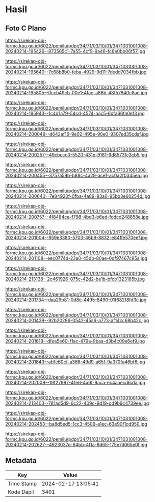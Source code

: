 # Hasil

## Foto C Plano

https://sirekap-obj-formc.kpu.go.id/6022/pemilu/pdpr/34/71/03/10/01/3471031001008-20240214-195426--873565c1-7a55-4cf9-9a46-fc6e0bb06f57.jpg

https://sirekap-obj-formc.kpu.go.id/6022/pemilu/pdpr/34/71/03/10/01/3471031001008-20240214-195640--7c68b8b0-feba-4929-9d11-7dedd7034fbb.jpg

https://sirekap-obj-formc.kpu.go.id/6022/pemilu/pdpr/34/71/03/10/01/3471031001008-20240214-195805--0ccb49cb-00e1-4fae-a86b-43f57840c8ae.jpg

https://sirekap-obj-formc.kpu.go.id/6022/pemilu/pdpr/34/71/03/10/01/3471031001008-20240214-195943--1c4d1a79-54cd-4574-aac5-6dfa66fa0ef3.jpg

https://sirekap-obj-formc.kpu.go.id/6022/pemilu/pdpr/34/71/03/10/01/3471031001008-20240214-200049--d642af16-9e02-495e-90e0-9307ed35cdaf.jpg

https://sirekap-obj-formc.kpu.go.id/6022/pemilu/pdpr/34/71/03/10/01/3471031001008-20240214-200257--49cbccc0-5520-431e-9181-9d8573fc3cb5.jpg

https://sirekap-obj-formc.kpu.go.id/6022/pemilu/pdpr/34/71/03/10/01/3471031001008-20240214-200455--3757a59b-b88c-4a29-acef-ac0a2f0345ea.jpg

https://sirekap-obj-formc.kpu.go.id/6022/pemilu/pdpr/34/71/03/10/01/3471031001008-20240214-200640--7e84920f-0fba-4a89-93a0-95bb3e60254d.jpg

https://sirekap-obj-formc.kpu.go.id/6022/pemilu/pdpr/34/71/03/10/01/3471031001008-20240214-200757--4f8484ca-f798-4bd3-b6ed-fddcd248858e.jpg

https://sirekap-obj-formc.kpu.go.id/6022/pemilu/pdpr/34/71/03/10/01/3471031001008-20240214-201004--959e3380-5703-46b9-8832-e84ffe570eef.jpg

https://sirekap-obj-formc.kpu.go.id/6022/pemilu/pdpr/34/71/03/10/01/3471031001008-20240214-201108--eec0774d-23a0-45db-80ae-0df97467c95a.jpg

https://sirekap-obj-formc.kpu.go.id/6022/pemilu/pdpr/34/71/03/10/01/3471031001008-20240214-213138--2c461926-075c-42d2-be1b-bfcb1323185b.jpg

https://sirekap-obj-formc.kpu.go.id/6022/pemilu/pdpr/34/71/03/10/01/3471031001008-20240214-201734--daa29b81-0d8e-4495-8490-01f682f8fd3c.jpg

https://sirekap-obj-formc.kpu.go.id/6022/pemilu/pdpr/34/71/03/10/01/3471031001008-20240214-201439--92b20286-0542-45a6-a773-af14cc68b42c.jpg

https://sirekap-obj-formc.kpu.go.id/6022/pemilu/pdpr/34/71/03/10/01/3471031001008-20240214-201618--dfea5e60-f1ac-479a-9baa-d3b4c09e6ef9.jpg

https://sirekap-obj-formc.kpu.go.id/6022/pemilu/pdpr/34/71/03/10/01/3471031001008-20240214-201843--ab1e60cf-a366-49d9-a65f-9a370fa46bf6.jpg

https://sirekap-obj-formc.kpu.go.id/6022/pemilu/pdpr/34/71/03/10/01/3471031001008-20240214-202008--19f27987-41e6-4a6f-9aca-ec4aaecd6a1a.jpg

https://sirekap-obj-formc.kpu.go.id/6022/pemilu/pdpr/34/71/03/10/01/3471031001008-20240214-213403--781ad5d9-6c22-409c-9d19-dd9b9c4739ee.jpg

https://sirekap-obj-formc.kpu.go.id/6022/pemilu/pdpr/34/71/03/10/01/3471031001008-20240214-202453--ba8d5ed5-1cc3-4509-a1ec-63e90f1cd950.jpg

https://sirekap-obj-formc.kpu.go.id/6022/pemilu/pdpr/34/71/03/10/01/3471031001008-20240214-202627--4923037d-84bb-4f1a-8d65-175e7d065e0f.jpg


## Metadata

| Key        | Value               |
| ---------- | ------------------- |
| Time Stamp | 2024-02-17 13:05:41 |
| Kode Dapil | 3401                |



